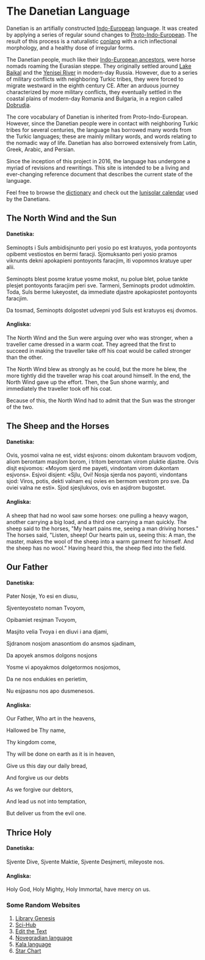 # The Danetian Language

Danetian is an artifially constructed
[Indo-European](https://en.wikipedia.org/wiki/Indo-European_languages)
language. It was
created by applying a series of regular sound changes to
[Proto-Indo-European](https://en.wikipedia.org/wiki/Proto-Indo-European_language).
The result of this process is a naturalistic
[conlang](https://en.wikipedia.org/wiki/Constructed_language)
with a rich inflectional morphology, and a healthy dose of
irregular forms.

The Danetian people, much like their
[Indo-European ancestors](https://en.wikipedia.org/wiki/Proto-Indo-Europeans),
were horse nomads roaming the Eurasian steppe. They originally settled around
[Lake Baikal](https://en.wikipedia.org/wiki/Lake_Baikal)
and the
[Yenisei River](https://en.wikipedia.org/wiki/Yenisey)
in modern-day Russia. However, due to
a series of military conflicts with neighboring Turkic tribes, they were
forced to migrate westward in the eighth century CE. After an arduous
journey characterized by more military conflicts, they eventually
settled in the coastal plains of modern-day Romania and Bulgaria, in a
region called
[Dobrudja](https://en.wikipedia.org/wiki/Dobruja).

The core vocabulary of Danetian is inherited from
Proto-Indo-European. However, since the Danetian people were in contact
with neighboring Turkic tribes for several centuries, the language has
borrowed many words from the Turkic languages; these are mainly military
words, and words relating to the nomadic way of life. Danetian has also
borrowed extensively from Latin, Greek, Arabic, and Persian.

Since the inception of this project in 2016, the language
has undergone a myriad of revisions and rewritings. This site is
intended to be a living and ever-changing reference document that
describes the current state of the language.

Feel free to browse the [dictionary](/dictionary.pdf)
and check out the
[lunisolar calendar](/calendar.html)
used by the Danetians.

	

## The North Wind and the Sun

#### Danetiska:

Seminopts i Suls ambidisjnunto peri yosio po est kratuyos, yoda
pontoyonts opibemt vestiostos en bermi faracji. Sjomuksanto peri yosio
pramos viknunts dekni apokapieni pontoyonts faracjim, iti vopomnos
kratuye uper alii.

Seminopts blest posme kratue yosme mokst, nu polue blet, polue
tankte plesjet pontoyonts faracjim peri sve. Tarmeni, Seminopts prodot
udmoktim. Toda, Suls berme lukeyostet, da immediate djastre
apokapiostet pontoyonts faracjim.

Da tosmad, Seminopts dolgostet udvepni yod Suls est kratuyos esj
dvomos.

#### Angliska:

The North Wind and the Sun were arguing over who was stronger, when
a traveller came dressed in a warm coat. They agreed that the first to
succeed in making the traveller take off his coat would be called
stronger than the other.

The North Wind blew as strongly as he could, but the more he blew,
the more tightly did the traveller wrap his coat around himself. In the
end, the North Wind gave up the effort. Then, the Sun shone warmly, and
immediately the traveller took off his coat.

Because of this, the North Wind had to admit that the Sun was the
stronger of the two.



## The Sheep and the Horses

#### Danetiska:

Ovis, yosmoi valna ne est, vidst esjvons: oinom dukontam brauvom
vodjom, aliom berontam masjlom borom, i tritom berontam virom pluktie
djastre. Ovis disjt esjvomos: «Moyom sjerd me payeti, vindontam virom
dukontam esjvons». Esjvoi disjent: «Sjlu, Ovi! Nosja sjerda nos
payonti, vindontans sjod: Viros, potis, dekti valnam esj ovies en
bermom vestrom pro sve. Da oviei valna ne esti». Sjod sjesjlukvos, ovis
en asjdrom bugostet.

#### Angliska:

A sheep that had no wool saw some horses: one pulling a heavy wagon,
another carrying a big load, and a third one carrying a man quickly. The
sheep said to the horses, "My heart pains me, seeing a man driving
horses." The horses said, "Listen, sheep! Our hearts pain us, seeing
this: A man, the master, makes the wool of the sheep into a warm garment
for himself. And the sheep has no wool." Having heard this, the sheep
fled into the field.



## Our Father

#### Danetiska:

Pater Nosje, Yo esi en diusu,

Sjventeyosteto noman Tvoyom,

Opibamiet resjman Tvoyom,

Masjito velia Tvoya i en diuvi i ana djami,

Sjdranom nosjom anasontiom do ansmos sjadinam,

Da apoyek ansmos dolgons nosjons

Yosme vi apoyakmos dolgetormos nosjomos,

Da ne nos endukies en perietim,

Nu esjpasnu nos apo dusmenesos.

#### Angliska:

Our Father, Who art in the heavens,

Hallowed be Thy name,

Thy kingdom come,

Thy will be done on earth as it is in heaven,

Give us this day our daily bread,

And forgive us our debts

As we forgive our debtors,

And lead us not into temptation,

But deliver us from the evil one.



## Thrice Holy

#### Danetiska:

Sjvente Dive, Sjvente Maktie, Sjvente Desjmerti, mileyoste nos.

#### Angliska:

Holy God, Holy Mighty, Holy Immortal, have mercy on us.



### Some Random Websites

1. [Library Genesis](http://libgen.rs)
2. [Sci-Hub](https://www.sci-hub.st)
3. [Edit the Text](https://tikolu.net/edit/.info)
4. [Novegradian language](https://veche.net/novegradian)
5. [Kala language](https://footballbatsandmore.wordpress.com/about/document-library)
6. [Star Chart](https://www.planetarium.sfasu.edu/SFAStarCharts/SFAStarChartsPro.pdf)
